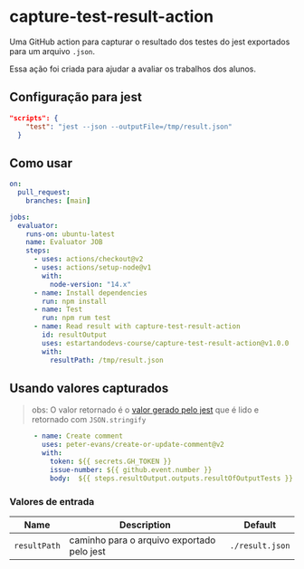 # capture-test-result-action

Uma GitHub action para capturar o resultado dos testes do jest exportados para um arquivo `.json`.

Essa ação foi criada para ajudar a avaliar os trabalhos dos alunos.

## Configuração para jest

```json
"scripts": {
    "test": "jest --json --outputFile=/tmp/result.json"
  }
```

## Como usar

```yml
on:
  pull_request:
    branches: [main]

jobs:
  evaluator:
    runs-on: ubuntu-latest
    name: Evaluator JOB
    steps:
      - uses: actions/checkout@v2
      - uses: actions/setup-node@v1
        with:
          node-version: "14.x"
      - name: Install dependencies
        run: npm install
      - name: Test
        run: npm rum test
      - name: Read result with capture-test-result-action
        id: resultOutput
        uses: estartandodevs-course/capture-test-result-action@v1.0.0
        with:
          resultPath: /tmp/result.json

```

## Usando valores capturados
>obs: O valor retornado é o [valor gerado pelo jest](https://jestjs.io/pt-BR/docs/configuration#testresultsprocessor-string) que é lido e retornado com `JSON.stringify` 

```yml
      - name: Create comment
        uses: peter-evans/create-or-update-comment@v2
        with:
          token: ${{ secrets.GH_TOKEN }}
          issue-number: ${{ github.event.number }}
          body:  ${{ steps.resultOutput.outputs.resultOfOutputTests }}

```

### Valores de entrada

| Name | Description | Default |
| --- | --- | --- |
| `resultPath` | caminho para o arquivo exportado pelo jest | `./result.json` |

